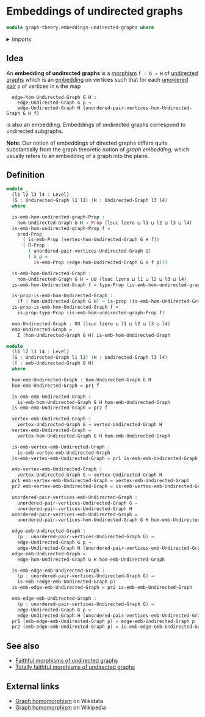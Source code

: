 # Embeddings of undirected graphs

```agda
module graph-theory.embeddings-undirected-graphs where
```

<details><summary>Imports</summary>

```agda
open import foundation.dependent-pair-types
open import foundation.embeddings
open import foundation.propositions
open import foundation.universe-levels

open import graph-theory.morphisms-undirected-graphs
open import graph-theory.undirected-graphs
```

</details>

## Idea

An **embedding of undirected graphs** is a
[morphism](graph-theory.morphisms-undirected-graphs.md) `f : G → H` of
[undirected graphs](graph-theory.undirected-graphs.md) which is an
[embedding](foundation.embeddings.md) on vertices such that for each
[unordered pair](foundation.unordered-pairs.md) `p` of vertices in `G` the map

```text
  edge-hom-Undirected-Graph G H :
    edge-Undirected-Graph G p →
    edge-Undirected-Graph H (unordered-pair-vertices-hom-Undirected-Graph G H f)
```

is also an embedding. Embeddings of undirected graphs correspond to undirected
subgraphs.

**Note:** Our notion of embeddings of directed graphs differs quite
substantially from the graph theoretic notion of _graph embedding_, which
usually refers to an embedding of a graph into the plane.

## Definition

```agda
module _
  {l1 l2 l3 l4 : Level}
  (G : Undirected-Graph l1 l2) (H : Undirected-Graph l3 l4)
  where

  is-emb-hom-undirected-graph-Prop :
    hom-Undirected-Graph G H → Prop (lsuc lzero ⊔ l1 ⊔ l2 ⊔ l3 ⊔ l4)
  is-emb-hom-undirected-graph-Prop f =
    prod-Prop
      ( is-emb-Prop (vertex-hom-Undirected-Graph G H f))
      ( Π-Prop
        ( unordered-pair-vertices-Undirected-Graph G)
        ( λ p →
          is-emb-Prop (edge-hom-Undirected-Graph G H f p)))

  is-emb-hom-Undirected-Graph :
    hom-Undirected-Graph G H → UU (lsuc lzero ⊔ l1 ⊔ l2 ⊔ l3 ⊔ l4)
  is-emb-hom-Undirected-Graph f = type-Prop (is-emb-hom-undirected-graph-Prop f)

  is-prop-is-emb-hom-Undirected-Graph :
    (f : hom-Undirected-Graph G H) → is-prop (is-emb-hom-Undirected-Graph f)
  is-prop-is-emb-hom-Undirected-Graph f =
    is-prop-type-Prop (is-emb-hom-undirected-graph-Prop f)

  emb-Undirected-Graph : UU (lsuc lzero ⊔ l1 ⊔ l2 ⊔ l3 ⊔ l4)
  emb-Undirected-Graph =
    Σ (hom-Undirected-Graph G H) is-emb-hom-Undirected-Graph

module _
  {l1 l2 l3 l4 : Level}
  (G : Undirected-Graph l1 l2) (H : Undirected-Graph l3 l4)
  (f : emb-Undirected-Graph G H)
  where

  hom-emb-Undirected-Graph : hom-Undirected-Graph G H
  hom-emb-Undirected-Graph = pr1 f

  is-emb-emb-Undirected-Graph :
    is-emb-hom-Undirected-Graph G H hom-emb-Undirected-Graph
  is-emb-emb-Undirected-Graph = pr2 f

  vertex-emb-Undirected-Graph :
    vertex-Undirected-Graph G → vertex-Undirected-Graph H
  vertex-emb-Undirected-Graph =
    vertex-hom-Undirected-Graph G H hom-emb-Undirected-Graph

  is-emb-vertex-emb-Undirected-Graph :
    is-emb vertex-emb-Undirected-Graph
  is-emb-vertex-emb-Undirected-Graph = pr1 is-emb-emb-Undirected-Graph

  emb-vertex-emb-Undirected-Graph :
    vertex-Undirected-Graph G ↪ vertex-Undirected-Graph H
  pr1 emb-vertex-emb-Undirected-Graph = vertex-emb-Undirected-Graph
  pr2 emb-vertex-emb-Undirected-Graph = is-emb-vertex-emb-Undirected-Graph

  unordered-pair-vertices-emb-Undirected-Graph :
    unordered-pair-vertices-Undirected-Graph G →
    unordered-pair-vertices-Undirected-Graph H
  unordered-pair-vertices-emb-Undirected-Graph =
    unordered-pair-vertices-hom-Undirected-Graph G H hom-emb-Undirected-Graph

  edge-emb-Undirected-Graph :
    (p : unordered-pair-vertices-Undirected-Graph G) →
    edge-Undirected-Graph G p →
    edge-Undirected-Graph H (unordered-pair-vertices-emb-Undirected-Graph p)
  edge-emb-Undirected-Graph =
    edge-hom-Undirected-Graph G H hom-emb-Undirected-Graph

  is-emb-edge-emb-Undirected-Graph :
    (p : unordered-pair-vertices-Undirected-Graph G) →
    is-emb (edge-emb-Undirected-Graph p)
  is-emb-edge-emb-Undirected-Graph = pr2 is-emb-emb-Undirected-Graph

  emb-edge-emb-Undirected-Graph :
    (p : unordered-pair-vertices-Undirected-Graph G) →
    edge-Undirected-Graph G p ↪
    edge-Undirected-Graph H (unordered-pair-vertices-emb-Undirected-Graph p)
  pr1 (emb-edge-emb-Undirected-Graph p) = edge-emb-Undirected-Graph p
  pr2 (emb-edge-emb-Undirected-Graph p) = is-emb-edge-emb-Undirected-Graph p
```

## See also

- [Faithful morphisms of undirected graphs](graph-theory.faithful-morphisms-undirected-graphs.md)
- [Totally faithful morphisms of undirected graphs](graph-theory.totally-faithful-morphisms-undirected-graphs.md)

## External links

- [Graph homomorphism](https://www.wikidata.org/entity/Q3385162) on Wikidata
- [Graph homomorphism](https://en.wikipedia.org/wiki/Graph_homomorphism) on
  Wikipedia
